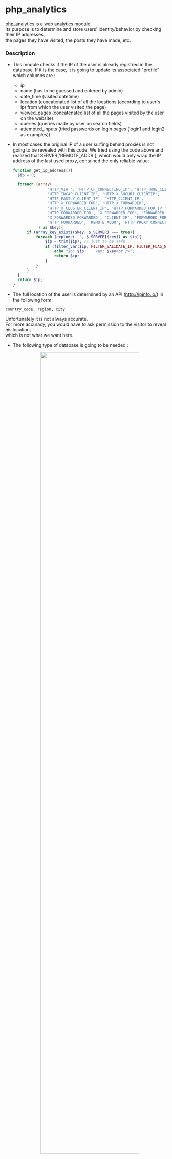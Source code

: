 # php_analytics

php_analytics is a web analytics module.<br />
Its purpose is to determine and store users' identity/behavior by checking their IP addresses,<br />
the pages they have visited, the posts they have made, etc.

### Description

* This module checks if the IP of the user is already registred in the database.
  If it is the case, it is going to update its associated "profile" which columns are :
    - ip
    - name (has to be guessed and entered by admin)
    - date_time (visited datetime)
    - location (concatenated list of all the locations (according to user's ip) from which the user visited the page)
    - viewed_pages (concatenated list of all the pages visited by the user on the website)
    - queries (queries made by user on search fields)
    - attempted_inputs (tried passwords on login pages (login1 and login2 as examples))

* In most cases the original IP of a user surfing behind proxies is not going to be revealed with this code.
  We tried using the code above and realized that SERVER['REMOTE_ADDR'], which would only wrap the IP address
  of the last used proxy, contained the only reliable value:
  ```php
  function get_ip_address(){
    $ip = 0;

    foreach (array(
                 'HTTP_VIA ', 'HTTP_CF_CONNECTING_IP', 'HTTP_TRUE_CLIENT_IP',
                 'HTTP_INCAP_CLIENT_IP', 'HTTP_X_SUCURI_CLIENTIP',
                 'HTTP_FASTLY_CLIENT_IP', 'HTTP_CLIENT_IP',
                 'HTTP_X_FORWARDED_FOR', 'HTTP_X_FORWARDED',
                 'HTTP_X_CLUSTER_CLIENT_IP', 'HTTP_FORWARDED_FOR_IP ', 'VIA',
                 'HTTP_FORWARDED_FOR', 'X_FORWARDED_FOR', 'FORWARDED_FOR',
                 'X_FORWARDED FORWARDED', 'CLIENT IP', 'FORWARDED_FOR_IP',
                 'HTTP_FORWARDED', 'REMOTE_ADDR', 'HTTP_PROXY_CONNECTION'
             ) as $key){
        if (array_key_exists($key, $_SERVER) === true){
            foreach (explode(',', $_SERVER[$key]) as $ip){
                $ip = trim($ip); // just to be safe
                if (filter_var($ip, FILTER_VALIDATE_IP, FILTER_FLAG_NO_PRIV_RANGE | FILTER_FLAG_NO_RES_RANGE) !== false){
                    echo "ip: $ip     key: $key<br />";
                    return $ip;
                }
            }
        }
    }
    return $ip;
  }
* The full location of the user is determined by an API (http://ipinfo.io/) in the following form: 
```
country_code, region, city
```
Unfortunately it is not always accurate.<br />
For more accuracy, you would have to ask permission to the visitor to reveal his location,<br />
which is not what we want here.

* The following type of database is going to be needed :
  <p align="center">
    <img src="/screenshot/phpMyAdmin.png" width="80%" />
  </p>

* Finally, notify_admin.php sends a notification email to the admin.
  
